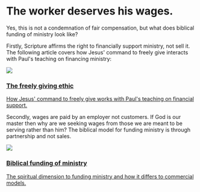 
# The worker deserves his wages.

Yes, this is not a condemnation of fair compensation, but what does biblical funding of ministry look like?

Firstly, Scripture affirms the right to financially support ministry, not sell it. The following article covers how Jesus' command to freely give interacts with Paul's teaching on financing ministry:

<a class='article-preview' href='/articles/command-many-overlook/'>
    <img src='/_assets/articles/command-many-overlook.png'>
    <div>
        <h3>The freely giving ethic</h3>
        <p>How Jesus' command to freely give works with Paul's teaching on financial support.</p>
    </div>
</a>

Secondly, wages are paid by an employer not customers. If God is our master then why are we seeking wages from those we are meant to be serving rather than him? The biblical model for funding ministry is through partnership and not sales.

<a class='article-preview' href='/articles/biblical-funding/'>
    <img src='/_assets/articles/biblical-funding.jpg'>
    <div>
        <h3>Biblical funding of ministry</h3>
        <p>The spiritual dimension to funding ministry and how it differs to commercial models.</p>
    </div>
</a>
